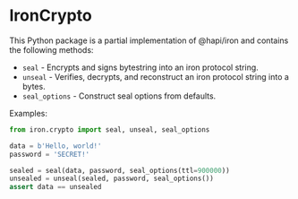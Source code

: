 # IronCrypto

This Python package is a partial implementation of @hapi/iron 
and contains the following methods:

* `seal` - Encrypts and signs bytestring into an iron protocol string.
* `unseal` - Verifies, decrypts, and reconstruct an iron protocol string into a bytes.
* `seal_options` - Construct seal options from defaults.

Examples:
```python
from iron.crypto import seal, unseal, seal_options

data = b'Hello, world!'
password = 'SECRET!'

sealed = seal(data, password, seal_options(ttl=900000))
unsealed = unseal(sealed, password, seal_options())
assert data == unsealed
```